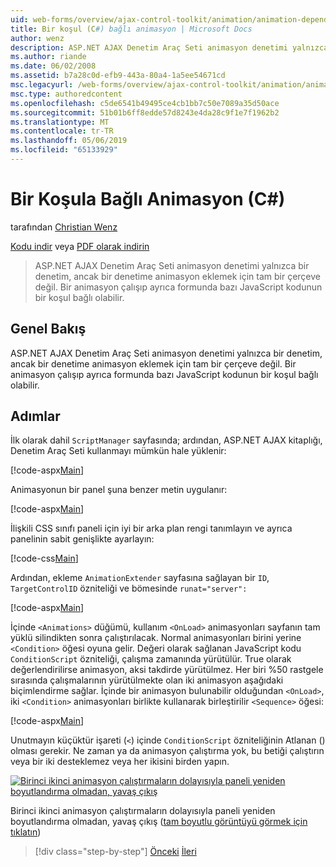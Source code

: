 ```yaml
---
uid: web-forms/overview/ajax-control-toolkit/animation/animation-depending-on-a-condition-cs
title: Bir koşul (C#) bağlı animasyon | Microsoft Docs
author: wenz
description: ASP.NET AJAX Denetim Araç Seti animasyon denetimi yalnızca bir denetim, ancak bir denetime animasyon eklemek için tam bir çerçeve değil. Bir animasyon olup...
ms.author: riande
ms.date: 06/02/2008
ms.assetid: b7a28c0d-efb9-443a-80a4-1a5ee54671cd
msc.legacyurl: /web-forms/overview/ajax-control-toolkit/animation/animation-depending-on-a-condition-cs
msc.type: authoredcontent
ms.openlocfilehash: c5de6541b49495ce4cb1bb7c50e7089a35d50ace
ms.sourcegitcommit: 51b01b6ff8edde57d8243e4da28c9f1e7f1962b2
ms.translationtype: MT
ms.contentlocale: tr-TR
ms.lasthandoff: 05/06/2019
ms.locfileid: "65133929"
---
```

# <a name="animation-depending-on-a-condition-c"></a>Bir Koşula Bağlı Animasyon (C#)

tarafından [Christian Wenz](https://github.com/wenz)

[Kodu indir](http://download.microsoft.com/download/f/9/a/f9a26acd-8df4-4484-8a18-199e4598f411/Animation4.cs.zip) veya [PDF olarak indirin](http://download.microsoft.com/download/6/7/1/6718d452-ff89-4d3f-a90e-c74ec2d636a3/animation4CS.pdf)

> ASP.NET AJAX Denetim Araç Seti animasyon denetimi yalnızca bir denetim, ancak bir denetime animasyon eklemek için tam bir çerçeve değil. Bir animasyon çalışıp ayrıca formunda bazı JavaScript kodunun bir koşul bağlı olabilir.

## <a name="overview"></a>Genel Bakış

ASP.NET AJAX Denetim Araç Seti animasyon denetimi yalnızca bir denetim, ancak bir denetime animasyon eklemek için tam bir çerçeve değil. Bir animasyon çalışıp ayrıca formunda bazı JavaScript kodunun bir koşul bağlı olabilir.

## <a name="steps"></a>Adımlar

İlk olarak dahil `ScriptManager` sayfasında; ardından, ASP.NET AJAX kitaplığı, Denetim Araç Seti kullanmayı mümkün hale yüklenir:

[!code-aspx[Main](animation-depending-on-a-condition-cs/samples/sample1.aspx)]

Animasyonun bir panel şuna benzer metin uygulanır:

[!code-aspx[Main](animation-depending-on-a-condition-cs/samples/sample2.aspx)]

İlişkili CSS sınıfı paneli için iyi bir arka plan rengi tanımlayın ve ayrıca panelinin sabit genişlikte ayarlayın:

[!code-css[Main](animation-depending-on-a-condition-cs/samples/sample3.css)]

Ardından, ekleme `AnimationExtender` sayfasına sağlayan bir `ID`, `TargetControlID` özniteliği ve bömesinde `runat="server":`

[!code-aspx[Main](animation-depending-on-a-condition-cs/samples/sample4.aspx)]

İçinde `<Animations>` düğümü, kullanım `<OnLoad>` animasyonları sayfanın tam yüklü silindikten sonra çalıştırılacak. Normal animasyonları birini yerine `<Condition>` öğesi oyuna gelir. Değeri olarak sağlanan JavaScript kodu `ConditionScript` özniteliği, çalışma zamanında yürütülür. True olarak değerlendirilirse animasyon, aksi takdirde yürütülmez. Her biri %50 rastgele sırasında çalışmalarının yürütülmekte olan iki animasyon aşağıdaki biçimlendirme sağlar. İçinde bir animasyon bulunabilir olduğundan `<OnLoad>`, iki `<Condition>` animasyonları birlikte kullanarak birleştirilir `<Sequence>` öğesi:

[!code-aspx[Main](animation-depending-on-a-condition-cs/samples/sample5.aspx)]

Unutmayın küçüktür işareti (`<`) içinde `ConditionScript` özniteliğinin Atlanan () olması gerekir. Ne zaman ya da animasyon çalıştırma yok, bu betiği çalıştırın veya bir iki desteklemez veya her ikisini birden yapın.

[![Birinci ikinci animasyon çalıştırmaların dolayısıyla paneli yeniden boyutlandırma olmadan, yavaş çıkış](animation-depending-on-a-condition-cs/_static/image2.png)](animation-depending-on-a-condition-cs/_static/image1.png)

Birinci ikinci animasyon çalıştırmaların dolayısıyla paneli yeniden boyutlandırma olmadan, yavaş çıkış ([tam boyutlu görüntüyü görmek için tıklatın](animation-depending-on-a-condition-cs/_static/image3.png))

> [!div class="step-by-step"]
> [Önceki](executing-several-animations-after-each-other-cs.md)
> [İleri](picking-one-animation-out-of-a-list-cs.md)
